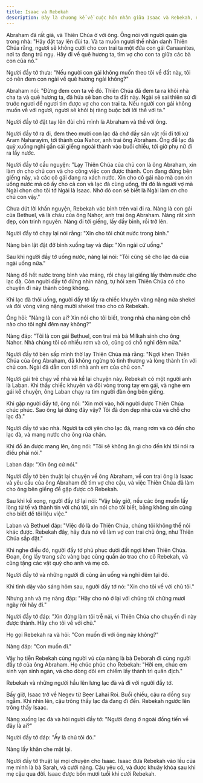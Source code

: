 ```yaml
---
title: Isaac và Rebekah
description: Đây là chương kể về cuộc hôn nhân giữa Isaac và Rebekah, nhấn mạnh sự dẫn dắt của Thiên Chúa trong việc chọn người bạn đời, lòng tin cậy và sự vâng phục của các nhân vật đối với ý muốn của Ngài.
---
```


Abraham đã rất già, và Thiên Chúa ở với ông. Ông nói với người quản gia trong nhà: "Hãy đặt tay lên đùi ta. Và ta muốn ngươi thề nhân danh Thiên Chúa rằng, ngươi sẽ không cưới cho con trai ta một đứa con gái Canaanites, nơi ta đang trú ngụ. Hãy đi về quê hương ta, tìm vợ cho con ta giữa các bà con của nó."

Người đầy tớ thưa: "Nếu người con gái không muốn theo tôi về đất này, tôi có nên đem con ngài về quê hương ngài không?"

Abraham nói: "Đừng đem con ta về đó. Thiên Chúa đã đem ta ra khỏi nhà cha ta và quê hương ta, đã hứa sẽ ban cho ta đất này. Ngài sẽ sai thiên sứ đi trước ngươi để ngươi tìm được vợ cho con trai ta. Nếu người con gái không muốn về với ngươi, ngươi sẽ khỏi bị ràng buộc bởi lời thề với ta."

Người đầy tớ đặt tay lên đùi chủ mình là Abraham và thề với ông.

Người đầy tớ ra đi, đem theo mười con lạc đà chở đầy sản vật rồi đi tới xứ Aram Naharayim, tới thành của Nahor, anh trai ông Abraham. Ông để lạc đà quỳ xuống nghỉ gần cái giếng ngoài thành vào buổi chiều, tới giờ phụ nữ đi ra lấy nước.

Người đầy tớ cầu nguyện: "Lạy Thiên Chúa của chủ con là ông Abraham, xin làm ơn cho chủ con và cho công việc con được thành. Con đang đứng bên giếng này, và các cô gái đang ra xách nước. Xin cho cô gái nào mà con xin uống nước mà cô ấy cho cả con và lạc đà cùng uống, thì đó là người vợ mà Ngài chọn cho tôi tớ Ngài là Isaac. Nhờ đó con sẽ biết là Ngài làm ơn cho chủ con vậy."

Chưa dứt lời khấn nguyện, Rebekah vác bình trên vai đi ra. Nàng là con gái của Bethuel, và là cháu của ông Nahor, anh trai ông Abraham. Nàng rất xinh đẹp, còn trinh nguyên. Nàng đi tới giếng, lấy đầy bình, rồi trở lên.

Người đầy tớ chạy lại nói rằng: "Xin cho tôi chút nước trong bình."

Nàng bèn lật đật đỡ bình xuống tay và đáp: "Xin ngài cứ uống."

Sau khi người đầy tớ uống nước, nàng lại nói: "Tôi cũng sẽ cho lạc đà của ngài uống nữa."

Nàng đổ hết nước trong bình vào máng, rồi chạy lại giếng lấy thêm nước cho lạc đà. Còn người đầy tớ đứng nhìn nàng, tự hỏi xem Thiên Chúa có cho chuyến đi này thành công không.

Khi lạc đà thôi uống, người đầy tớ lấy ra chiếc khuyên vàng nặng nửa shekel và đôi vòng vàng nặng mười shekel trao cho cô Rebekah.

Ông hỏi: "Nàng là con ai? Xin nói cho tôi biết, trong nhà cha nàng còn chỗ nào cho tôi nghỉ đêm nay không?"

Nàng đáp: "Tôi là con gái Bethuel, con trai mà bà Milkah sinh cho ông Nahor. Nhà chúng tôi có nhiều rơm và cỏ, cũng có chỗ nghỉ đêm nữa."

Người đầy tớ bèn sấp mình thờ lạy Thiên Chúa mà rằng: "Ngợi khen Thiên Chúa của ông Abraham, đã không ngừng tỏ tình thương và lòng thành tín với chủ con. Ngài đã dẫn con tới nhà anh em của chủ con."

Người gái trẻ chạy về nhà và kể lại chuyện này. Rebekah có một người anh là Laban. Khi thấy chiếc khuyên và đôi vòng trong tay em gái, và nghe em gái kể chuyện, ông Laban chạy ra tìm người đàn ông bên giếng.

Khi gặp người đầy tớ, ông nói: "Xin mời vào, hỡi người được Thiên Chúa chúc phúc. Sao ông lại đứng đây vậy? Tôi đã dọn dẹp nhà cửa và chỗ cho lạc đà."

Người đầy tớ vào nhà. Người ta cởi yên cho lạc đà, mang rơm và cỏ đến cho lạc đà, và mang nước cho ông rửa chân.

Khi đồ ăn được mang lên, ông nói: "Tôi sẽ không ăn gì cho đến khi tôi nói ra điều phải nói."

Laban đáp: "Xin ông cứ nói."

Người đầy tớ bèn thuật lại chuyện về ông Abraham, về con trai ông là Isaac và yêu cầu của ông Abraham để tìm vợ cho cậu, và việc Thiên Chúa đã làm cho ông bên giếng để gặp được cô Rebekah.

Sau khi kể xong, người đầy tớ lại nói: "Vậy bây giờ, nếu các ông muốn lấy lòng tử tế và thành tín với chủ tôi, xin nói cho tôi biết, bằng không xin cũng cho biết để tôi liệu việc."

Laban và Bethuel đáp: "Việc đó là do Thiên Chúa, chúng tôi không thể nói khác được. Rebekah đây, hãy đưa nó về làm vợ con trai chủ ông, như Thiên Chúa sắp đặt."

Khi nghe điều đó, người đầy tớ phủ phục dưới đất ngợi khen Thiên Chúa. Đoạn, ông lấy trang sức vàng bạc cùng quần áo trao cho cô Rebekah, và cũng tặng các vật quý cho anh và mẹ cô.

Người đầy tớ và những người đi cùng ăn uống và nghỉ đêm tại đó.

Khi tỉnh dậy vào sáng hôm sau, người đầy tớ nó: "Xin cho tôi về với chủ tôi."

Nhưng anh và mẹ nàng đáp: "Hãy cho nó ở lại với chúng tôi chừng mươi ngày rồi hãy đi."

Người đầy tớ đáp: "Xin đừng làm tôi trễ nải, vì Thiên Chúa cho chuyến đi này được thành. Hãy cho tôi về với chủ."

Họ gọi Rebekah ra và hỏi: "Con muốn đi với ông này không?"

Nàng đáp: "Con muốn đi."

Vậy họ tiễn Rebekah cùng người vú của nàng là bà Deborah đi cùng người đầy tớ của ông Abraham. Họ chúc phúc cho Rebekah: "Hỡi em, chúc em sinh vạn sinh ngàn, và cho dòng dõi em chiếm lấy thành trì quân địch."

Rebekah và những người hầu lên lưng lạc đà và đi với người đầy tớ.

Bấy giờ, Isaac trở về Negev từ Beer Lahai Roi. Buổi chiều, cậu ra đồng suy ngẫm. Khi nhìn lên, cậu trông thấy lạc đà đang đi đến. Rebekah ngước lên trông thấy Isaac.

Nàng xuống lạc đà và hỏi người đầy tớ: "Người đang ở ngoài đồng tiến về đây là ai?"

Người đầy tớ đáp: "Ấy là chủ tôi đó."

Nàng lấy khăn che mặt lại.

Người đầy tớ thuật lại mọi chuyện cho Isaac. Isaac đưa Rebekah vào lều của mẹ mình là bà Sarah, và cưới nàng. Cậu yêu cô, và được khuây khỏa sau khi mẹ cậu qua đời. Isaac được bốn mươi tuổi khi cưới Rebekah.